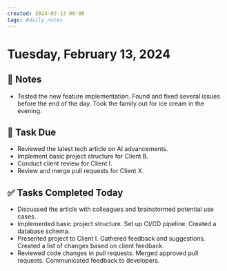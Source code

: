 ```yaml
---
created: 2024-02-13 00:00
tags: #daily_notes
---
```


# Tuesday, February 13, 2024

## 📓 Notes
- Tested the new feature implementation. Found and fixed several issues before the end of the day. Took the family out for ice cream in the evening.

## 📅 Task Due
- Reviewed the latest tech article on AI advancements.
- Implement basic project structure for Client B.
- Conduct client review for Client I.
- Review and merge pull requests for Client X.

## ✅ Tasks Completed Today
- Discussed the article with colleagues and brainstormed potential use cases.
- Implemented basic project structure. Set up CI/CD pipeline. Created a database schema.
- Presented project to Client I. Gathered feedback and suggestions. Created a list of changes based on client feedback.
- Reviewed code changes in pull requests. Merged approved pull requests. Communicated feedback to developers.